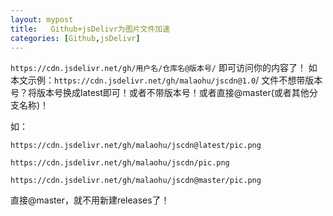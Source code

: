 ```yaml
---
layout: mypost
title:   Github+jsDelivr为图片文件加速
categories: [Github,jsDelivr]
---
```

`https://cdn.jsdelivr.net/gh/用户名/仓库名@版本号/` 即可访问你的内容了！
如本文示例：`https://cdn.jsdelivr.net/gh/malaohu/jscdn@1.0`/
文件不想带版本号？将版本号换成latest即可！或者不带版本号！或者直接@master(或者其他分支名称)！

如：

    https://cdn.jsdelivr.net/gh/malaohu/jscdn@latest/pic.png
    
    https://cdn.jsdelivr.net/gh/malaohu/jscdn/pic.png
    
    https://cdn.jsdelivr.net/gh/malaohu/jscdn@master/pic.png

直接@master，就不用新建releases了！